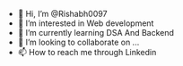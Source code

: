 - 👋 Hi, I’m @Rishabh0097
- 👀 I’m interested in Web development
- 🌱 I’m currently learning DSA And Backend
- 💞️ I’m looking to collaborate on ...
- 📫 How to reach me through Linkedin

<!---
Rishabh0097/Rishabh0097 is a ✨ special ✨ repository because its `README.md` (this file) appears on your GitHub profile.
You can click the Preview link to take a look at your changes.
--->
